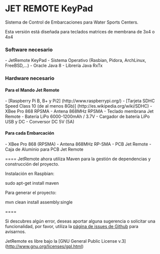 JET REMOTE KeyPad
====

Sistema de Control de Embarcaciones para Water Sports Centers.


Esta versión está diseñada para teclados matrices de membrana de 3x4 o 4x4



<h3>Software necesario</h3>
- JetRemote KeyPad
- Sistema Operativo (Rasbian, Pidora, ArchLinux, FreeBSD,...)
- Oracle Java 8 
- Librería Java RxTx


<h3>Hardware necesario</h3>

<h4>Para el Mando Jet Remote</h4>
- [Raspberry Pi B, B+ y Pi2] (http://www.raspberrypi.org/)
- [Tarjeta SDHC Speed Class 10 (de al menos 8Gb)] (http://es.wikipedia.org/wiki/SDHC)
- XBee Pro 868 RPSMA
- Antena 868MHz RPSMA
- Teclado membrana Jet Remote
- Batería LiPo 6000-1200mAh / 3.7V
- Cargador de batería LiPo USB y DC
- Conversor DC 5V (5A)


<h4>Para cada Embarcación</h4>
- XBee Pro 868 (RPSMA)
- Antena 868MHz RP-SMA
- PCB Jet Remote
- Caja de Aluminio para PCB Jet Remote



====
JetRemote ahora utiliza Maven para la gestión de dependencias y construcción del proyecto. 

Instalación en Raspbian:

sudo apt-get install maven

Para generar el proyecto:

mvn clean install assembly:single

====

Si descubres algún error, deseas aportar alguna sugerencia o solicitar una funcionalidad, por favor, utiliza la [página de issues de Github](https://github.com/jetremote/JetRemote/issues) para avisarnos.


JetRemote es libre bajo la [GNU General Public License v.3] (http://www.gnu.org/licenses/gpl.html)
